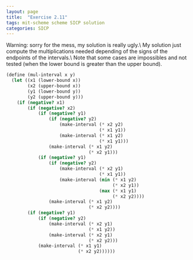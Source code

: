 ```yaml
---
layout: page
title:  "Exercise 2.11"
tags: mit-scheme scheme SICP solution
categories: SICP
---
```

Warning: sorry for the mess, my solution is really ugly.\\
My solution just compute the multiplications needed depending of the signs of the endpoints of the intervals.\\
Note that some cases are impossibles and not tested (when the lower bound is greater than the upper bound).
```scheme
(define (mul-interval x y)
  (let ((x1 (lower-bound x))
        (x2 (upper-bound x))
        (y1 (lower-bound y))
        (y2 (upper-bound y)))
    (if (negative? x1)
        (if (negative? x2)
            (if (negative? y1)
                (if (negative? y2)
                    (make-interval (* x2 y2)
                                   (* x1 y1))
                    (make-interval (* x1 y2)
                                   (* x1 y1)))
                (make-interval (* x1 y2)
                               (* x2 y1)))
            (if (negative? y1)
                (if (negative? y2)
                    (make-interval (* x2 y1)
                                   (* x1 y1))
                    (make-interval (min (* x1 y2)
                                        (* x2 y1))
                                   (max (* x1 y1)
                                        (* x2 y2))))
                (make-interval (* x1 y2)
                               (* x2 y2))))
        (if (negative? y1)
            (if (negative? y2)
                (make-interval (* x2 y1)
                               (* x1 y2))
                (make-interval (* x2 y1)
                               (* x2 y2)))
            (make-interval (* x1 y1)
                           (* x2 y2))))))
```
